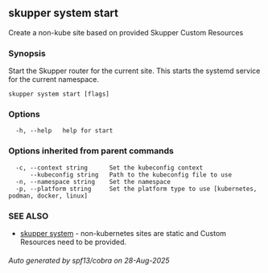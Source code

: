 ## skupper system start

Create a non-kube site based on provided Skupper Custom Resources

### Synopsis

Start the Skupper router for the current site. This starts the systemd service for the current namespace.

```
skupper system start [flags]
```

### Options

```
  -h, --help   help for start
```

### Options inherited from parent commands

```
  -c, --context string      Set the kubeconfig context
      --kubeconfig string   Path to the kubeconfig file to use
  -n, --namespace string    Set the namespace
  -p, --platform string     Set the platform type to use [kubernetes, podman, docker, linux]
```

### SEE ALSO

* [skupper system](skupper_system.md)	 - non-kubernetes sites are static and Custom Resources need to be provided.

###### Auto generated by spf13/cobra on 28-Aug-2025
